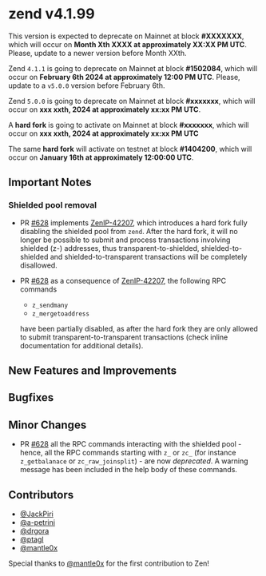 zend v4.1.99
=========

This version is expected to deprecate on Mainnet at block **#XXXXXXX**, which will occur on **Month Xth XXXX at approximately XX:XX PM UTC**. Please, update to a newer version before Month XXth.

Zend `4.1.1` is going to deprecate on Mainnet at block **#1502084**, which will occur on **February 6th 2024 at approximately 12:00 PM UTC**. Please, update to a `v5.0.0` version before February 6th.

Zend `5.0.0` is going to deprecate on Mainnet at block **#xxxxxxx**, which will occur on **xxx xxth, 2024 at approximately xx:xx PM UTC**.

A **hard fork** is going to activate on Mainnet at block **#xxxxxxx**, which will occur on **xxx xxth, 2024 at approximately xx:xx PM UTC**

The same **hard fork** will activate on testnet at block **#1404200**, which will occur on **January 16th at approximately 12:00:00 UTC**.

## Important Notes

### Shielded pool removal
- PR [#628](https://github.com/HorizenOfficial/zen/pull/628) implements [ZenIP-42207](https://github.com/HorizenOfficial/ZenIPs/blob/master/zenip-42207.md), which introduces a hard fork fully disabling the shielded pool from `zend`. After the hard fork, it will no longer be possible to submit and process transactions involving shielded (z-) addresses, thus transparent-to-shielded, shielded-to-shielded and shielded-to-transparent transactions will be completely disallowed.
- PR [#628](https://github.com/HorizenOfficial/zen/pull/628) as a consequence of [ZenIP-42207](https://github.com/HorizenOfficial/ZenIPs/blob/master/zenip-42207.md), the following RPC commands
    - `z_sendmany`
    - `z_mergetoaddress`

    have been partially disabled, as after the hard fork they are only allowed to submit transparent-to-transparent transactions (check inline documentation for additional details).

## New Features and Improvements

## Bugfixes

## Minor Changes
- PR [#628](https://github.com/HorizenOfficial/zen/pull/628) all the RPC commands interacting with the shielded pool - hence, all the RPC commands starting with `z_` or `zc_` (for instance `z_getbalanace` or `zc_raw_joinsplit`) - are now *deprecated*. A warning message has been included in the help body of these commands.

## Contributors

* [@JackPiri](https://github.com/JackPiri)
* [@a-petrini](https://github.com/a-petrini)
* [@drgora](https://github.com/drgora)
* [@ptagl](https://github.com/ptagl)
* [@mantle0x](https://github.com/mantle0x)

Special thanks to [@mantle0x](https://github.com/mantle0x) for the first contribution to Zen!
